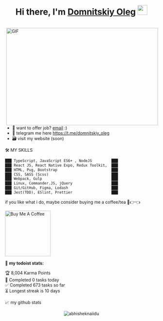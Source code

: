 <h1 align="center">Hi there, I'm <a href="https://www.blackcater.win/" target="_blank">Domnitskiy Oleg</a> <img
src="https://github.com/DomnitskiyOleg/DomnitskiyOleg/assets/119673815/988b19a0-9173-4907-a718-ed5d283d07ef" height="32" /></h1>


<br />


  <img align="right" alt="GIF" src="https://github.com/DomnitskiyOleg/DomnitskiyOleg/assets/119673815/ca5eada7-07b9-4b91-83d7-99f96969cc76" width="500" height="320" />
  
- 📧 want to offer job? [email](mailto:domnitskiy.oleg@mail.ru) :)
- 💬 telegram me here https://t.me/domnitskiy_oleg
- 🗃 visit my website (soon)



🛠 MY SKILLS
<!--START_SECTION:waka-->

```txt
███ TypeScript, JavaScript ES6+ , NodeJS         ███
███ React JS, React Native Expo, Redux Toolkit,  ███
███ HTML, Pug, Bootstrap                         ███
███ CSS, SASS (Scss)                             ███
███ Webpack, Gulp                                ███
███ Linux, Commander.JS, jQuery                  ███
███ Git/GitHub, Figma, Lodash                    ███
███ Jest(TDD), ESlint, Prettier                  ███
```

<!--END_SECTION:waka-->

if you like what i do, maybe consider buying me a coffee/tea 🥺👉👈

<a href="https://www.buymeacoffee.com/abhisheknaiidu" target="_blank"><img src="https://cdn.buymeacoffee.com/buttons/v2/default-red.png" alt="Buy Me A Coffee" width="150" ></a>

🚧 **my todoist stats:**
<!-- TODO-IST:START -->
🏆  8,004 Karma Points           
🌸  Completed 0 tasks today           
✅  Completed 673 tasks so far           
⏳  Longest streak is 10 days
<!-- TODO-IST:END -->


📈 my github stats

<p align="center"> <img src="https://github-readme-stats.vercel.app/api?username=abhisheknaiidu&show_icons=true&theme=gotham" alt="abhisheknaiidu" />




